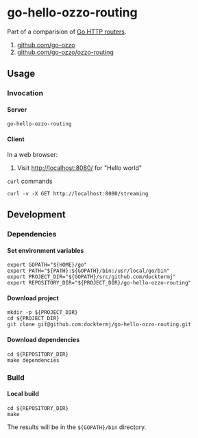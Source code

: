 # go-hello-ozzo-routing

Part of a comparision of [Go HTTP routers](https://github.com/avelino/awesome-go/blob/master/README.md#routers).

1. [github.com/go-ozzo](https://github.com/go-ozzo)
1. [github.com/go-ozzo/ozzo-routing](https://github.com/go-ozzo/ozzo-routing)

## Usage

### Invocation

#### Server

```console
go-hello-ozzo-routing
```

#### Client

In a web browser:

1. Visit [http://localhost:8080/](http://localhost:8080/) for "Hello world"

`curl` commands

```console
curl -v -X GET http://localhost:8080/streaming
```

## Development

### Dependencies

#### Set environment variables

```console
export GOPATH="${HOME}/go"
export PATH="${PATH}:${GOPATH}/bin:/usr/local/go/bin"
export PROJECT_DIR="${GOPATH}/src/github.com/docktermj"
export REPOSITORY_DIR="${PROJECT_DIR}/go-hello-ozzo-routing"
```

#### Download project

```console
mkdir -p ${PROJECT_DIR}
cd ${PROJECT_DIR}
git clone git@github.com:docktermj/go-hello-ozzo-routing.git
```

#### Download dependencies

```console
cd ${REPOSITORY_DIR}
make dependencies
```

### Build

#### Local build

```console
cd ${REPOSITORY_DIR}
make
```

The results will be in the `${GOPATH}/bin` directory.
